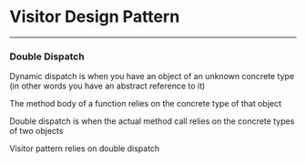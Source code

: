 # Visitor Design Pattern



***

### Double Dispatch

Dynamic dispatch is when you have an object of an unknown concrete type (in other words you have an abstract reference to it)

The method body of a function relies on the concrete type of that object

Double dispatch is when the actual method call relies on the concrete types of two objects

Visitor pattern relies on double dispatch